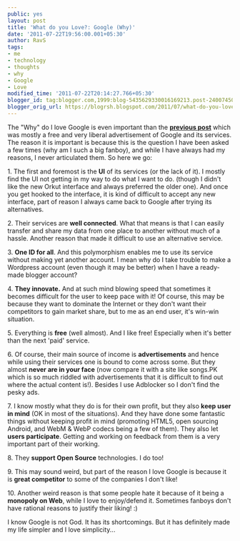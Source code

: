 ```yaml
---
public: yes
layout: post
title: 'What do you Love?: Google (Why)'
date: '2011-07-22T19:56:00.001+05:30'
author: RavS
tags:
- me
- technology
- thoughts
- why
- Google
- Love
modified_time: '2011-07-22T20:14:27.766+05:30'
blogger_id: tag:blogger.com,1999:blog-5435629330016169213.post-2400745005356273609
blogger_orig_url: https://blogrsh.blogspot.com/2011/07/what-do-you-love-google-why.html
---
```


The "Why" do I love Google is even important than the **[previous post](http://blogrsh.blogspot.com/2011/07/what-do-you-love-google.html)** which was mostly a free and very liberal advertisement of Google and its services. The reason it is important is because this is the question I have been asked a few times (why am I such a big fanboy), and while I have always had my reasons, I never articulated them. So here we go:

  

1\. The first and foremost is the **UI** of its services (or the lack of it). I mostly find the UI not getting in my way to do what I want to do. (though I didn't like the new Orkut interface and always preferred the older one). And once you get hooked to the interface, it is kind of difficult to accept any new interface, part of reason I always came back to Google after trying its alternatives.

  

2\. Their services are **well connected**. What that means is that I can easily transfer and share my data from one place to another without much of a hassle. Another reason that made it difficult to use an alternative service.

  

3\. **One ID for all**. And this polymorphism enables me to use its service without making yet another account. I mean why do I take trouble to make a Wordpress account (even though it may be better) when I have a ready-made blogger account?

  

4\. **They innovate.** And at such mind blowing speed that sometimes it becomes difficult for the user to keep pace with it! Of course, this may be because they want to dominate the Internet or they don't want their competitors to gain market share, but to me as an end user, it's win-win situation.

  

5\. Everything is **free** (well almost). And I like free! Especially when it's better than the next 'paid' service.

  

6\. Of course, their main source of income is **advertisements** and hence while using their services one is bound to come across some. But they almost **never are in your face** (now compare it with a site like songs.PK which is so much riddled with advertisements that it is difficult to find out where the actual content is!). Besides I use Adblocker so I don't find the pesky ads.

  

7\. I know mostly what they do is for their own profit, but they also **keep user in mind** (OK in most of the situations). And they have done some fantastic things without keeping profit in mind (promoting HTML5, open sourcing Android, and WebM & WebP codecs being a few of them). They also let **users participate**. Getting and working on feedback from them is a very important part of their working.

  

8\. They **support Open Source** technologies. I do too!  
  
9\. This may sound weird, but part of the reason I love Google is because it is **great competitor** to some of the companies I don't like!  
  
10\. Another weird reason is that some people hate it because of it being a **monopoly on Web**, while I love to enjoy/defend it. Sometimes fanboys don't have rational reasons to justify their liking! :)  
  
I know Google is not God. It has its shortcomings. But it has definitely made my life simpler and I love simplicity...